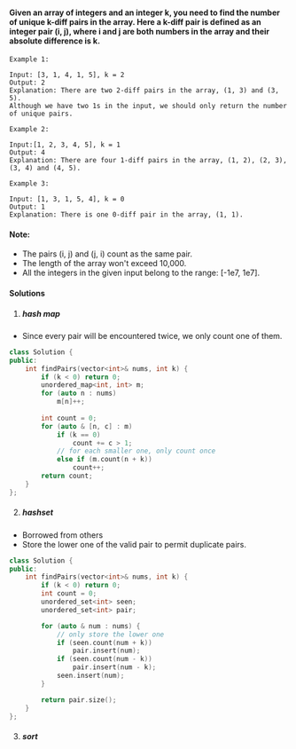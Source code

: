 #### Given an array of integers and an integer k, you need to find the number of unique k-diff pairs in the array. Here a k-diff pair is defined as an integer pair (i, j), where i and j are both numbers in the array and their absolute difference is k.

```
Example 1:

Input: [3, 1, 4, 1, 5], k = 2
Output: 2
Explanation: There are two 2-diff pairs in the array, (1, 3) and (3, 5).
Although we have two 1s in the input, we should only return the number of unique pairs.

Example 2:

Input:[1, 2, 3, 4, 5], k = 1
Output: 4
Explanation: There are four 1-diff pairs in the array, (1, 2), (2, 3), (3, 4) and (4, 5).

Example 3:

Input: [1, 3, 1, 5, 4], k = 0
Output: 1
Explanation: There is one 0-diff pair in the array, (1, 1).
```

#### Note:

-    The pairs (i, j) and (j, i) count as the same pair.
-    The length of the array won't exceed 10,000.
-    All the integers in the given input belong to the range: [-1e7, 1e7].


#### Solutions

1. ##### hash map

- Since every pair will be encountered twice, we only count one of them.

```cpp
class Solution {
public:
    int findPairs(vector<int>& nums, int k) {
        if (k < 0) return 0;
        unordered_map<int, int> m;
        for (auto n : nums)
            m[n]++;
        
        int count = 0;
        for (auto & [n, c] : m)
            if (k == 0)
                count += c > 1;
            // for each smaller one, only count once
            else if (m.count(n + k))
                count++;
        return count;
    }
};
```

2. ##### hashset

- Borrowed from others
- Store the lower one of the valid pair to permit duplicate pairs.

```cpp
class Solution {
public:
    int findPairs(vector<int>& nums, int k) {
        if (k < 0) return 0;
        int count = 0;
        unordered_set<int> seen;
        unordered_set<int> pair;

        for (auto & num : nums) {
            // only store the lower one
            if (seen.count(num + k))
                pair.insert(num);
            if (seen.count(num - k))
                pair.insert(num - k);
            seen.insert(num);
        }

        return pair.size();
    }
};
```

3. ##### sort
